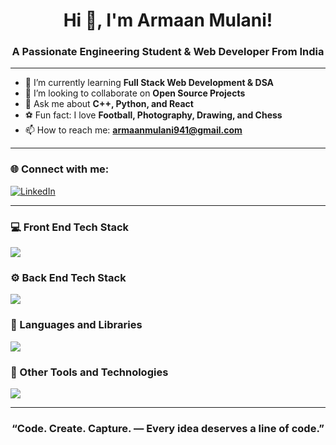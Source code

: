 <h1 align="center">Hi 👋, I'm Armaan Mulani!</h1>
<h3 align="center">A Passionate Engineering Student & Web Developer From India</h3>

---

- 🌱 I’m currently learning **Full Stack Web Development & DSA**
- 👯 I’m looking to collaborate on **Open Source Projects**
- 💬 Ask me about **C++, Python, and React**
- ⚽ Fun fact: I love **Football, Photography, Drawing, and Chess**
- 📫 How to reach me: **armaanmulani941@gmail.com**

---

### 🌐 Connect with me:
<p align="left">
<a href="https://linkedin.com/in/armaan941/" target="blank"><img align="center" src="https://skillicons.dev/icons?i=linkedin" alt="LinkedIn" /></a>
</p>

---

### 💻 Front End Tech Stack
<p align="left">
<img src="https://skillicons.dev/icons?i=html,css,js,react,bootstrap,tailwind,figma" />
</p>

### ⚙️ Back End Tech Stack
<p align="left">
<img src="https://skillicons.dev/icons?i=nodejs,express,mysql,mongodb,firebase" />
</p>

### 🧩 Languages and Libraries
<p align="left">
<img src="https://skillicons.dev/icons?i=cpp,python,java" />
</p>

### 🧰 Other Tools and Technologies
<p align="left">
<img src="https://skillicons.dev/icons?i=git,github,vscode,postman,vercel" />
</p>

---

<h3 align="center">“Code. Create. Capture. — Every idea deserves a line of code.”</h3>
